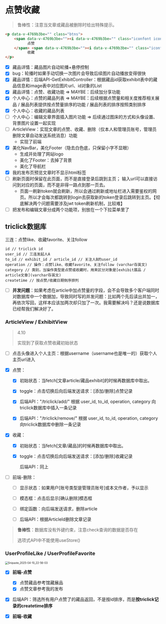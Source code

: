 # 点赞收藏

>鲁棒性：注意当文章或藏品被删除时给出特殊提示。

```html
<p data-v-4769b3be="" class="btns">
    <span data-v-4769b3be=""><i data-v-4769b3be="" class="iconfont iconthumbs-up"></i>
          点赞
    </span> <span data-v-4769b3be=""><i data-v-4769b3be="" class="iconfont iconshoucang2"></i>
          收藏
</p>
```

- [x] 藏品详情：藏品图片自动轮播+悬停控制
- [x] bug：轮播时如果手动切换一次图片会导致后续图片自动播放变得很快
- [x] 藏品详情：后端API-GetExhibitController：根据藏品id获取exhibit表中的藏品信息和image表中对应图片url、id对象的List
- [x] 藏品详情：点赞、收藏功能 => MAYBE：后续加分享功能
- [x] 个人中心：点赞的藏品列表 => MAYBE：后续根据点赞量和相关度推荐相关展品 / 展品列表提供按点赞量排序的功能 / 展品列表的排序按照类别排序
- [x] 个人中心：收藏的藏品列表
- [ ] 个人中心：编辑文章界面插入图片功能 => 后续通过图床的方式和头像设置、背景图片设置一起实现
- [ ] ArticleView：实现文章的点赞、收藏、删除（仅本人和管理员账号，管理员删除文章自动发送系统消息）功能
  + 实现了前端
- [x] 美化NavBar，美化Footer（隐去白色底，只保留小字不显眼）
  + 生成并处理了网站logo
  + 美化了Footer：去掉了背景
  + 美化了导航栏
- [x] 我的发布页预览文章时不显示html标签
- [ ] 刷新页面时保留在此页面，而不是直接登录后跳到主页； 输入url可以直接访问到对应的页面，而不是非得一路点到那一页去。
  + 页面一刷新token就会刷新，所以会通过刷新或地址栏进入需要鉴权的网页。所以才会每次都跳转到login去获取新的token登录后跳转到主页。【彻底解决两个问题需要涉及jwt token刷新机制，比较难】
- [ ] 把发布和编辑文章分成两个功能项，别放在一个下拉菜单里了

## triclick数据库

三连：点赞like、收藏favorite、关注follow

```
id // triclick id
user_id // 三连发起人A
to_id // exhibit_id / article_id // 关注人B的user_id
operation // 操作：点赞like、收藏favorite、关注follow (varchar存英文)
category // 类别，当操作类型是点赞或收藏时，用来区分对象是[exhibit展品 / article文章](varchar存英文)
createtime // 按点赞/收藏日期倒序排列
```

- [ ] **并发问题**：如果考虑在article中加点赞量的字段，会不会导致多个客户端同时对数据库中一个数据加，导致同时写的并发问题：比如两个先后读出并加一，再依次写回，这样本应该加两次却只加了一次。我需要解决吗？还是说数据库已经帮我们解决好了。

### ArticleView / ExhibitView

> 4.10
>
> 实现到了获取点赞收藏初始状态

- [ ] 点击头像进入个人主页：根据username（username也是唯一的）获取个人主页url进入

- [x] 点赞：

  - [x] 初始状态：当fetch[文章article/藏品exhibit]的时候再数据库中取出。

  - [x] toggle：点击切换后向后端发送请求：[添加/删除]点赞记录
  - [x] 后端API："/triclick/add/" 根据 user_id, to_id, operation, category 向triclick数据库中插入一条记录
  - [x] 后端API："/triclick/remove/" 根据 user_id, to_id, operation, category 向triclick数据库中删除一条记录

- [x] 收藏：

  - [x] 初始状态：当fetch[文章/藏品]的时候再数据库中取出。

  - [x] toggle：点击切换后向后端发送请求：[添加/删除]收藏记录
  
    后端API：同上
  
- [ ] 前端-删除：

  - [ ] 显示状态：如果用户[账号类型是管理员账号]或本文作者，予以显示

  - [ ] 模态框：点击后显示[确认删除]模态框
  - [ ] 绑定函数：向后端发送请求，删除article
  - [ ] 后端API：根据ArticleId删除文章记录

> **鲁棒性**：数据库没有外键约束，注意check查询的数据是否存在
>
> 选项式API中不能使用useStore()

### UserProfileLike / UserProfileFavorite

<img src="E:\IDEA\code\spring\MCM\图片\点赞收藏.png" alt="Snipaste_2025-04-10_22-56-03" style="zoom:60%;" />

- [x] **前端-点赞**
  - [x] 点赞藏品参考馆藏展品
  - [x] 点赞文章参考我的发布
- [x] 后端API：筛选所有用户点赞了的藏品返回，不是按id排序，而是**按triclick记录的createtime排序**

- [x] **前端-收藏**
